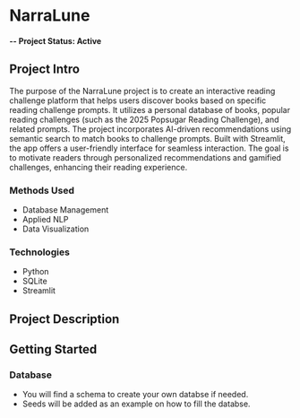 # NarraLune

#### -- Project Status: Active

## Project Intro

The purpose of the NarraLune project is to create an interactive reading challenge platform that helps users discover books based on specific reading challenge prompts. It utilizes a personal database of books, popular reading challenges (such as the 2025 Popsugar Reading Challenge), and related prompts. The project incorporates AI-driven recommendations using semantic search to match books to challenge prompts. Built with Streamlit, the app offers a user-friendly interface for seamless interaction. The goal is to motivate readers through personalized recommendations and gamified challenges, enhancing their reading experience.

### Methods Used

* Database Management
* Applied NLP
* Data Visualization

### Technologies

* Python
* SQLite
* Streamlit

## Project Description

## Getting Started

### Database

* You will find a schema to create your own databse if needed.
* Seeds will be added as an example on how to fill the databse.
